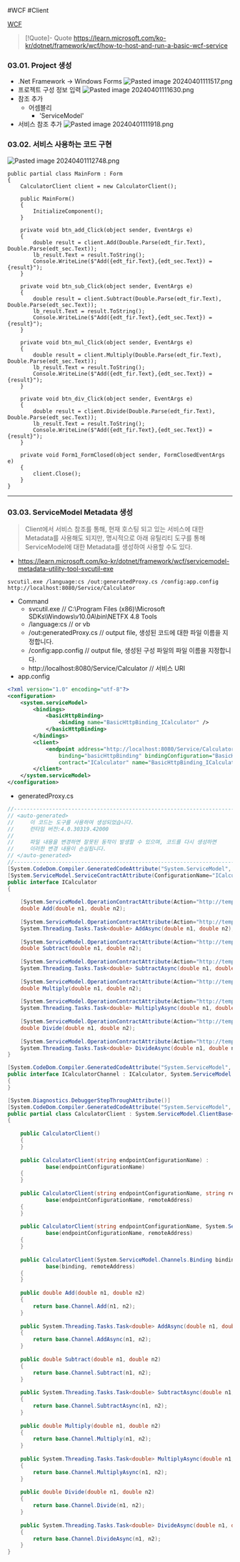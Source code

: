 #WCF #Client

[WCF](../WCF.md)

> [!Quote]- Quote
> https://learn.microsoft.com/ko-kr/dotnet/framework/wcf/how-to-host-and-run-a-basic-wcf-service
### 03.01. Project 생성
- .Net Framework -> Windows Forms
	![Pasted image 20240401111517.png](attachments/Pasted%20image%2020240401111517.png)
- 프로젝트 구성 정보 입력
	![Pasted image 20240401111630.png](attachments/Pasted%20image%2020240401111630.png)
- 참조 추가
	- 어셈블리
		- 'ServiceModel'
- 서비스 참조 추가
	![Pasted image 20240401111918.png](attachments/Pasted%20image%2020240401111918.png)
### 03.02. 서비스 사용하는 코드 구현
![Pasted image 20240401112748.png](attachments/Pasted%20image%2020240401112748.png)
```
public partial class MainForm : Form
{
	CalculatorClient client = new CalculatorClient();

	public MainForm()
	{
		InitializeComponent();
	}

	private void btn_add_Click(object sender, EventArgs e)
	{
		double result = client.Add(Double.Parse(edt_fir.Text), Double.Parse(edt_sec.Text));
		lb_result.Text = result.ToString();
		Console.WriteLine($"Add({edt_fir.Text},{edt_sec.Text}) = {result}");
	}

	private void btn_sub_Click(object sender, EventArgs e)
	{
		double result = client.Subtract(Double.Parse(edt_fir.Text), Double.Parse(edt_sec.Text));
		lb_result.Text = result.ToString();
		Console.WriteLine($"Add({edt_fir.Text},{edt_sec.Text}) = {result}");
	}

	private void btn_mul_Click(object sender, EventArgs e)
	{
		double result = client.Multiply(Double.Parse(edt_fir.Text), Double.Parse(edt_sec.Text));
		lb_result.Text = result.ToString();
		Console.WriteLine($"Add({edt_fir.Text},{edt_sec.Text}) = {result}");
	}

	private void btn_div_Click(object sender, EventArgs e)
	{
		double result = client.Divide(Double.Parse(edt_fir.Text), Double.Parse(edt_sec.Text));
		lb_result.Text = result.ToString();
		Console.WriteLine($"Add({edt_fir.Text},{edt_sec.Text}) = {result}");
	}

	private void Form1_FormClosed(object sender, FormClosedEventArgs e)
	{
		client.Close();
	}
}
```
---
### 03.03. ServiceModel Metadata 생성
> Client에서 서비스 참조를 통해, 현재 호스팅 되고 있는 서비스에 대한 Metadata를 사용해도 되지만, 명시적으로 아래 유틸리티 도구를 통해 ServiceModel에 대한 Metadata를 생성하여 사용할 수도 있다.
* https://learn.microsoft.com/ko-kr/dotnet/framework/wcf/servicemodel-metadata-utility-tool-svcutil-exe
```
svcutil.exe /language:cs /out:generatedProxy.cs /config:app.config http://localhost:8080/Service/Calculator
```
- Command
	- svcutil.exe // C:\Program Files (x86)\Microsoft SDKs\Windows\v10.0A\bin\NETFX 4.8 Tools
	- /language:cs // or vb
	- /out:generatedProxy.cs // output file, 생성된 코드에 대한 파일 이름을 지정합니다.
	- /config:app.config // output file, 생성된 구성 파일의 파일 이름을 지정합니다.
	- http://localhost:8080/Service/Calculator // 서비스 URI
- app.config
```xml
<?xml version="1.0" encoding="utf-8"?>
<configuration>
    <system.serviceModel>
        <bindings>
            <basicHttpBinding>
                <binding name="BasicHttpBinding_ICalculator" />
            </basicHttpBinding>
        </bindings>
        <client>
            <endpoint address="http://localhost:8080/Service/Calculator/CalculatorService"
                binding="basicHttpBinding" bindingConfiguration="BasicHttpBinding_ICalculator"
                contract="ICalculator" name="BasicHttpBinding_ICalculator" />
        </client>
    </system.serviceModel>
</configuration>
```
- generatedProxy.cs
```C#
//------------------------------------------------------------------------------
// <auto-generated>
//     이 코드는 도구를 사용하여 생성되었습니다.
//     런타임 버전:4.0.30319.42000
//
//     파일 내용을 변경하면 잘못된 동작이 발생할 수 있으며, 코드를 다시 생성하면
//     이러한 변경 내용이 손실됩니다.
// </auto-generated>
//------------------------------------------------------------------------------
[System.CodeDom.Compiler.GeneratedCodeAttribute("System.ServiceModel", "4.0.0.0")]
[System.ServiceModel.ServiceContractAttribute(ConfigurationName="ICalculator")]
public interface ICalculator
{
    
    [System.ServiceModel.OperationContractAttribute(Action="http://tempuri.org/ICalculator/Add", ReplyAction="http://tempuri.org/ICalculator/AddResponse")]
    double Add(double n1, double n2);
    
    [System.ServiceModel.OperationContractAttribute(Action="http://tempuri.org/ICalculator/Add", ReplyAction="http://tempuri.org/ICalculator/AddResponse")]
    System.Threading.Tasks.Task<double> AddAsync(double n1, double n2);
    
    [System.ServiceModel.OperationContractAttribute(Action="http://tempuri.org/ICalculator/Subtract", ReplyAction="http://tempuri.org/ICalculator/SubtractResponse")]
    double Subtract(double n1, double n2);
    
    [System.ServiceModel.OperationContractAttribute(Action="http://tempuri.org/ICalculator/Subtract", ReplyAction="http://tempuri.org/ICalculator/SubtractResponse")]
    System.Threading.Tasks.Task<double> SubtractAsync(double n1, double n2);
    
    [System.ServiceModel.OperationContractAttribute(Action="http://tempuri.org/ICalculator/Multiply", ReplyAction="http://tempuri.org/ICalculator/MultiplyResponse")]
    double Multiply(double n1, double n2);
    
    [System.ServiceModel.OperationContractAttribute(Action="http://tempuri.org/ICalculator/Multiply", ReplyAction="http://tempuri.org/ICalculator/MultiplyResponse")]
    System.Threading.Tasks.Task<double> MultiplyAsync(double n1, double n2);
    
    [System.ServiceModel.OperationContractAttribute(Action="http://tempuri.org/ICalculator/Divide", ReplyAction="http://tempuri.org/ICalculator/DivideResponse")]
    double Divide(double n1, double n2);
    
    [System.ServiceModel.OperationContractAttribute(Action="http://tempuri.org/ICalculator/Divide", ReplyAction="http://tempuri.org/ICalculator/DivideResponse")]
    System.Threading.Tasks.Task<double> DivideAsync(double n1, double n2);
}

[System.CodeDom.Compiler.GeneratedCodeAttribute("System.ServiceModel", "4.0.0.0")]
public interface ICalculatorChannel : ICalculator, System.ServiceModel.IClientChannel
{
}

[System.Diagnostics.DebuggerStepThroughAttribute()]
[System.CodeDom.Compiler.GeneratedCodeAttribute("System.ServiceModel", "4.0.0.0")]
public partial class CalculatorClient : System.ServiceModel.ClientBase<ICalculator>, ICalculator
{
    
    public CalculatorClient()
    {
    }
    
    public CalculatorClient(string endpointConfigurationName) : 
            base(endpointConfigurationName)
    {
    }
    
    public CalculatorClient(string endpointConfigurationName, string remoteAddress) : 
            base(endpointConfigurationName, remoteAddress)
    {
    }
    
    public CalculatorClient(string endpointConfigurationName, System.ServiceModel.EndpointAddress remoteAddress) : 
            base(endpointConfigurationName, remoteAddress)
    {
    }
    
    public CalculatorClient(System.ServiceModel.Channels.Binding binding, System.ServiceModel.EndpointAddress remoteAddress) : 
            base(binding, remoteAddress)
    {
    }
    
    public double Add(double n1, double n2)
    {
        return base.Channel.Add(n1, n2);
    }
    
    public System.Threading.Tasks.Task<double> AddAsync(double n1, double n2)
    {
        return base.Channel.AddAsync(n1, n2);
    }
    
    public double Subtract(double n1, double n2)
    {
        return base.Channel.Subtract(n1, n2);
    }
    
    public System.Threading.Tasks.Task<double> SubtractAsync(double n1, double n2)
    {
        return base.Channel.SubtractAsync(n1, n2);
    }
    
    public double Multiply(double n1, double n2)
    {
        return base.Channel.Multiply(n1, n2);
    }
    
    public System.Threading.Tasks.Task<double> MultiplyAsync(double n1, double n2)
    {
        return base.Channel.MultiplyAsync(n1, n2);
    }
    
    public double Divide(double n1, double n2)
    {
        return base.Channel.Divide(n1, n2);
    }
    
    public System.Threading.Tasks.Task<double> DivideAsync(double n1, double n2)
    {
        return base.Channel.DivideAsync(n1, n2);
    }
}
```